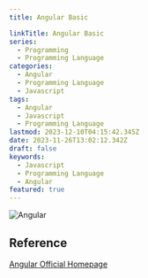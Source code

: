 ```yaml
---
title: Angular Basic

linkTitle: Angular Basic
series:
  - Programming
  - Programming Language
categories:
  - Angular
  - Programming Language
  - Javascript
tags:
  - Angular
  - Javascript
  - Programming Language
lastmod: 2023-12-10T04:15:42.345Z
date: 2023-11-26T13:02:12.342Z
draft: false
keywords:
  - Javascript
  - Programming Language
  - Angular
featured: true
---
```


![Angular](media/images/angular.webp)

## Reference

[Angular Official Homepage](https://angular.io/)
